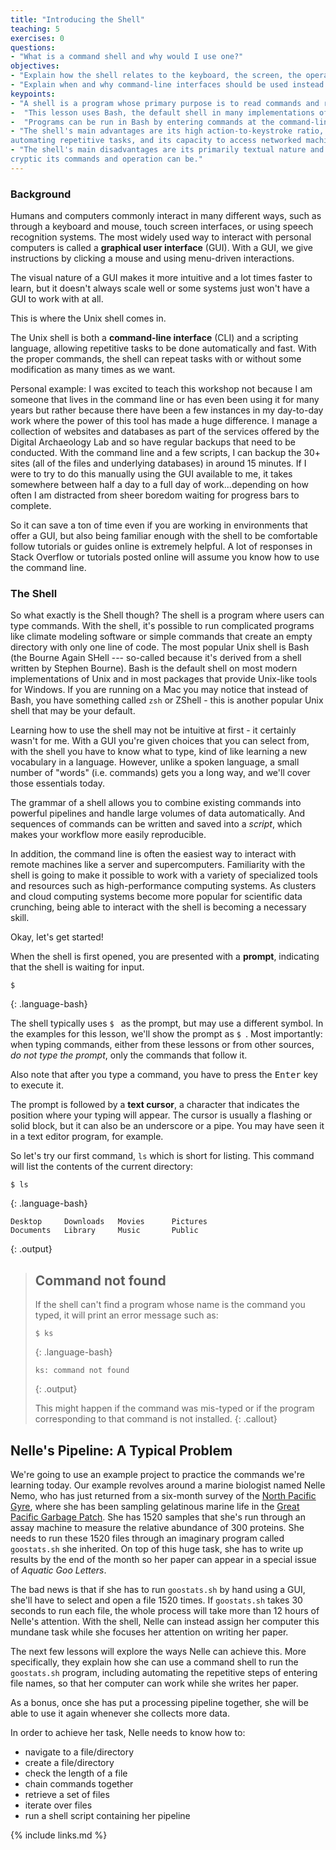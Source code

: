 ```yaml
---
title: "Introducing the Shell"
teaching: 5
exercises: 0
questions:
- "What is a command shell and why would I use one?"
objectives:
- "Explain how the shell relates to the keyboard, the screen, the operating system, and users' programs."
- "Explain when and why command-line interfaces should be used instead of graphical interfaces."
keypoints:
- "A shell is a program whose primary purpose is to read commands and run other programs."
-  "This lesson uses Bash, the default shell in many implementations of Unix."
-  "Programs can be run in Bash by entering commands at the command-line prompt."
- "The shell's main advantages are its high action-to-keystroke ratio, its support for
automating repetitive tasks, and its capacity to access networked machines."
- "The shell's main disadvantages are its primarily textual nature and how
cryptic its commands and operation can be."
---
```


### Background

Humans and computers commonly interact in many different ways, such as through a keyboard and mouse,
touch screen interfaces, or using speech recognition systems.
The most widely used way to interact with personal computers is called a
**graphical user interface** (GUI).
With a GUI, we give instructions by clicking a mouse and using menu-driven interactions.

The visual nature of a GUI makes it more intuitive and a lot times faster to learn,
but it doesn't always scale well or some systems just won't 
have a GUI to work with at all.

This is where the Unix shell comes in.

The Unix shell is both a **command-line interface** (CLI) and a scripting language,
allowing repetitive tasks to be done automatically and fast.
With the proper commands, the shell can repeat tasks with or without some modification
as many times as we want.

Personal example:
I was excited to teach this workshop not because I am someone that lives in the command line
or has even been
using it for many years but rather because there have been a few instances in my day-to-day
work where the power
of this tool has made a huge difference. I manage a collection of websites and
databases as part of the services
offered by the Digital Archaeology Lab and so have regular backups that need to be conducted.
With the command
line and a few scripts, I can backup the 30+ sites (all of the files and underlying
databases) in around 15
minutes. If I were to try to do this manually using the GUI available to me, it takes
somewhere between half a
day to a full day of work...depending on how often I am distracted from sheer boredom waiting
for progress bars to
complete.

So it can save a ton of time even if you are working in environments that offer a GUI, 
but also being familiar enough with
the shell to be comfortable follow tutorials or guides online is extremely helpful.
A lot of responses in Stack Overflow or tutorials posted online will assume you
know how to use the command line.

### The Shell

So what exactly is the Shell though? The shell is a program where users can type commands.
With the shell, it's possible to run complicated programs like climate modeling software
or simple commands that create an empty directory with only one line of code.
The most popular Unix shell is Bash (the Bourne Again SHell ---
so-called because it's derived from a shell written by Stephen Bourne).
Bash is the default shell on most modern implementations of Unix and in most packages that
provide Unix-like tools for Windows. If you are running on a Mac you may notice that 
instead of Bash, you have something called `zsh` or ZShell - this is another popular Unix 
shell that may be your default. 

Learning how to use the shell may not be intuitive at first - it certainly wasn't for me.
With a GUI you're given
choices that you can select from, with the shell you have to know what to type, kind of like
learning a new vocabulary in a language. However, unlike a spoken language, a small number of
"words" (i.e. commands)
gets you a long way, and we'll cover those essentials today.

The grammar of a shell allows you to combine existing commands into powerful
pipelines and handle large volumes of data automatically. And sequences of
commands can be written and saved into a _script_, which makes your workflow more easily
reproducible.

In addition, the command line is often the easiest way to interact with remote machines like
a server and supercomputers.
Familiarity with the shell is going to make it possible to work with a variety of 
specialized tools and
resources such as high-performance computing systems.
As clusters and cloud computing systems become more popular for scientific data crunching,
being able to interact with the shell is becoming a necessary skill.


Okay, let's get started!

When the shell is first opened, you are presented with a **prompt**,
indicating that the shell is waiting for input.

```
$
```
{: .language-bash}

The shell typically uses `$ ` as the prompt, but may use a different symbol.
In the examples for this lesson, we'll show the prompt as `$ `.
Most importantly:
when typing commands, either from these lessons or from other sources,
_do not type the prompt_, only the commands that follow it.

Also note that after you type a command, you have to press the <kbd>Enter</kbd> key to execute it.

The prompt is followed by a **text cursor**, a character that indicates the position where your
typing will appear.
The cursor is usually a flashing or solid block, but it can also be an underscore or a pipe.
You may have seen it in a text editor program, for example.

So let's try our first command, `ls` which is short for listing.
This command will list the contents of the current directory:

```
$ ls
```
{: .language-bash}

```
Desktop     Downloads   Movies      Pictures
Documents   Library     Music       Public
```
{: .output}

> ## Command not found
>
> If the shell can't find a program whose name is the command you typed, it
> will print an error message such as:
>
> ```
> $ ks
> ```
> {: .language-bash}
>
> ```
> ks: command not found
> ```
> {: .output}
>
> This might happen if the command was mis-typed or if the program corresponding to that command
> is not installed.
{: .callout}

## Nelle's Pipeline: A Typical Problem

We're going to use an example project to practice the commands we're learning today. Our
example revolves around a marine biologist named Nelle Nemo, who has just returned from a
six-month survey of the
[North Pacific Gyre](http://en.wikipedia.org/wiki/North_Pacific_Gyre),
where she has been sampling gelatinous marine life in the
[Great Pacific Garbage Patch](http://en.wikipedia.org/wiki/Great_Pacific_Garbage_Patch).
She has 1520 samples that she's run through an assay machine to measure the relative abundance
of 300 proteins.
She needs to run these 1520 files through an imaginary program called `goostats.sh` she
inherited.
On top of this huge task, she has to write up results by the end of the month so her paper
can appear in a special issue of _Aquatic Goo Letters_.

The bad news is that if she has to run `goostats.sh` by hand using a GUI,
she'll have to select and open a file 1520 times.
If `goostats.sh` takes 30 seconds to run each file, the whole process will take more than 12
hours of Nelle's attention.
With the shell, Nelle can instead assign her computer this mundane task while she focuses
her attention on writing her paper.

The next few lessons will explore the ways Nelle can achieve this.
More specifically,
they explain how she can use a command shell to run the `goostats.sh` program,
including automating the repetitive steps of entering file names,
so that her computer can work while she writes her paper.

As a bonus,
once she has put a processing pipeline together,
she will be able to use it again whenever she collects more data.

In order to achieve her task, Nelle needs to know how to:

- navigate to a file/directory
- create a file/directory
- check the length of a file
- chain commands together
- retrieve a set of files
- iterate over files
- run a shell script containing her pipeline

{% include links.md %}
